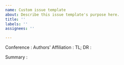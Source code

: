 ```yaml
---
name: Custom issue template
about: Describe this issue template's purpose here.
title: ''
labels: ''
assignees: ''

---
```


Conference : 
Authors' Affiliation :
TL; DR : 


Summary :
